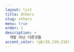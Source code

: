 ```yaml
---
layout: list
title: Others
slug: others
menu: true
order: 1
description: >
  개발 아닌 다른것들
accent_color: rgb(38,139,210)
---
```

